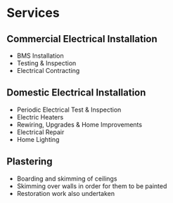 Services
============

## Commercial Electrical Installation
* BMS Installation
* Testing & Inspection
* Electrical Contracting

## Domestic Electrical Installation
* Periodic Electrical Test & Inspection
* Electric Heaters
* Rewiring, Upgrades & Home Improvements
* Electrical Repair
* Home Lighting

## Plastering
* Boarding and skimming of ceilings
* Skimming over walls in order for them to be painted
* Restoration work also undertaken

